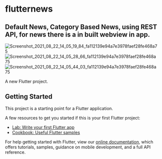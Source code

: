 # flutternews

## Default News, Category Based News, using REST API, for news there is a in built webview in app.

![Screenshot_2021_08_22_14_05_19_84_fa112139e94a7e3978faef28fe468a75](https://user-images.githubusercontent.com/66880935/130348081-f3f78ea5-8264-4512-8ca6-fa354a2b1a35.jpg)
![Screenshot_2021_08_22_14_05_28_66_fa112139e94a7e3978faef28fe468a75](https://user-images.githubusercontent.com/66880935/130348091-e3b01228-b8c1-4f62-a251-2dccfa3b536a.jpg)
![Screenshot_2021_08_22_14_05_44_03_fa112139e94a7e3978faef28fe468a75](https://user-images.githubusercontent.com/66880935/130348096-878c50e1-3fec-4c5f-a3d5-6482e3780955.jpg)

A new Flutter project.

## Getting Started

This project is a starting point for a Flutter application.

A few resources to get you started if this is your first Flutter project:

- [Lab: Write your first Flutter app](https://flutter.dev/docs/get-started/codelab)
- [Cookbook: Useful Flutter samples](https://flutter.dev/docs/cookbook)

For help getting started with Flutter, view our
[online documentation](https://flutter.dev/docs), which offers tutorials,
samples, guidance on mobile development, and a full API reference.
